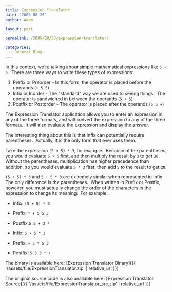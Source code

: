 ```yaml
---
title: Expression Translator
date: '2009-08-20'
author: Adam

layout: post

permalink: /2009/08/20/expression-translator/

categories:
  - General Blog
---
```

In this context, we're talking about simple mathematical expressions like
`5 + 5`.  There are three ways to write these types of expressions:

1. Prefix or Preorder - In this form, the operator is placed before the
    operands (`+ 5 5`)
2. Infix or Inorder - The "standard" way we are used to seeing things.  The
    operator is sandwiched in between the operands (`5 + 5`)
3. Postfix or Postorder - The operator is placed after the operands (`5 5 +`)

The Expression Translator application allows you to enter an expression in any
of the three formats, and will convert the expression to any of the three
formats.  It will also evaluate the expression and display the answer.

The interesting thing about this is that Infix can potentially require
parentheses.  Actually, it is the only form that ever uses them.

Take the expression `(5 + 5) * 3`, for example.  Because of the parentheses, you
would evaluate `5 + 5` first, and then multiply the result by `3` to get `30`.
Without the parentheses, multiplication has higher precedence than addition, so
you would evaluate `5 * 3` first, then add `5` to the result to get `20`.

`(5 + 5) * 3` and `5 + 5 * 3` are extremely similar when represented in Infix.
The only difference is the parentheses.  When written in Prefix or Postfix,
however, you must actually change the order of the characters in the expression
to change its meaning.  For example:

* Infix: `(5 + 5) * 3`
* Prefix: `* + 5 5 3`
* Postfix:`5 5 + 3 *`

* Infix: `5 + 5 * 3`
* Prefix: `+ 5 * 5 3`
* Postfix: `5 5 3 * +`

The binary is available here: [Expression Translator
Binary]({{ '/assets/file/ExpressionTranslator.zip' | relative_url }})

The original source code is also available here: [Expression Translator
Source]({{ '/assets/file/ExpressionTranslator_src.zip' | relative_url }})

